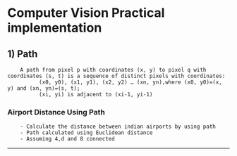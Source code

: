 # Computer Vision Practical implementation 


## 1) Path 

        A path from pixel p with coordinates (x, y) to pixel q with coordinates (s, t) is a sequence of distinct pixels with coordinates:
              (x0, y0), (x1, y1), (x2, y2) … (xn, yn),where (x0, y0)=(x, y) and (xn, yn)=(s, t);
              (xi, yi) is adjacent to (xi-1, yi-1)

### Airport Distance Using Path

        - Calculate the distance between indian airports by using path 
        - Path calculated using Euclidean distance
        - Assuming 4,d and 8 connected
     

<hr>
